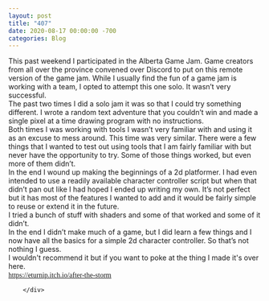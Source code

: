 ```yaml
---
layout: post
title: "407"
date: 2020-08-17 00:00:00 -700
categories: Blog
---
```


<div class="blog-content">
				<div class="paragraph"><span><span>This past weekend I participated in the Alberta Game Jam. Game creators from all over the province convened over Discord to put on this remote version of the game jam. While I usually find the fun of a game jam is working with a team, I opted to attempt this one solo. It wasn&rsquo;t very successful.</span></span><br><span></span><span><span>The past two times I did a solo jam it was so that I could try something different. I wrote a random text adventure that you couldn&rsquo;t win and made a single pixel at a time drawing program with no instructions.&nbsp;</span></span><br><span></span><span><span>Both times I was working with tools I wasn&rsquo;t very familiar with and using it as an excuse to mess around. This time was very similar. There were a few things that I wanted to test out using tools that I am fairly familiar with but never have the opportunity to try. Some of those things worked, but even more of them didn&rsquo;t.</span></span><br><span></span><span><span>In the end I wound up making the beginnings of a 2d platformer. I had even intended to use a readily available character controller script but when that didn&rsquo;t pan out like I had hoped I ended up writing my own. It&rsquo;s not perfect but it has most of the features I wanted to add and it would be fairly simple to reuse or extend it in the future.&nbsp;</span></span><br><span></span><span><span>I tried a bunch of stuff with shaders and some of that worked and some of it didn&rsquo;t.&nbsp;</span></span><br><span></span><span><span>In the end I didn&rsquo;t make much of a game, but I did learn a few things and I now have all the basics for a simple 2d character controller. So that&rsquo;s not nothing I guess.&nbsp;<br>&#8203;I wouldn't recommend&nbsp;it but if you want to poke at the thing I made it's over here.<br>&#8203;</span></span><a href="https://eturnip.itch.io/after-the-storm" style="font-family: &quot;Droid Serif&quot;; background-color: transparent;">https://eturnip.itch.io/after-the-storm</a><br><span></span></div>

		</div>
        